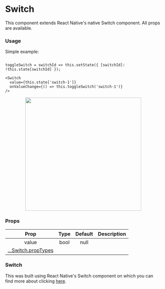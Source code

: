 # Switch

This component extends React Native's native Switch component. All props are available.

### Usage
Simple example:
```

toggleSwitch = switchId => this.setState({ [switchId]: !this.state[switchId] });

<Switch
  value={this.state['switch-1']}
  onValueChange={() => this.toggleSwitch('switch-1')}
/>
```

<p align="center">
  <img src="https://raw.githubusercontent.com/creativetimofficial/public-assets/master/now-ui-react-native/switch.png" width="374px" height="366px">
</p>

### Props

|                                        Prop                                        | Type | Default | Description |
| :--------------------------------------------------------------------------------: | :--: | :-----: | :---------: |
|                                       value                                        | bool |  null   |             |
| [...Switch.propTypes](https://facebook.github.io/react-native/docs/switch#docsNav) |

### Switch

This was built using React Native's Switch component on which you can find more about clicking [here](https://facebook.github.io/react-native/docs/switch).
